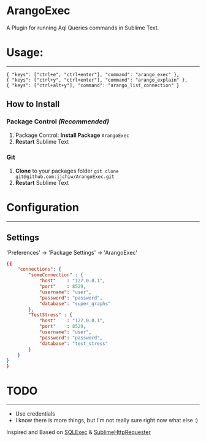 ArangoExec
=========

A Plugin for running Aql Queries commands in Sublime Text.

# Usage:
--------

```
{ "keys": ["ctrl+e", "ctrl+enter"], "command": "arango_exec" },
{ "keys": ["ctrl+y", "ctrl+enter"], "command": "arango_explain" },
{ "keys": ["ctrl+alt+y"], "command": "arango_list_connection" }
```

## How to Install

### Package Control *(Recommended)*

1. Package Control: **Install Package** `ArangoExec`
2. **Restart** Sublime Text

### Git

1. **Clone** to your packages folder `git clone git@github.com:jjchiw/ArangoExec.git`
2. **Restart** Sublime Text

# Configuration
---------------

Settings
--------

'Preferences' -> 'Package Settings' -> 'ArangoExec'

```json
{{
    "connections": {
    	"someConnection" : {
    		"host"    : "127.0.0.1",
			"port"    : 8529,
			"username": "user",
			"password": "password",
			"database": "super_graphs"
    	},
    	"TestStress" : {
    		"host"    : "127.0.0.1",
			"port"    : 8529,
			"username": "user",
			"password": "password",
			"database": "test_stress"
    	}
    }
}
}
```

# TODO
--------

* Use credentials
* I know there is more things, but I'm not really sure right now what else :)

Inspired and Based on [SQLExec](https://sublime.wbond.net/packages/SQLExec) & [SublimeHttpRequester](https://github.com/braindamageinc/SublimeHttpRequester)
